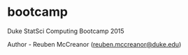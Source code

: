 # bootcamp

Duke StatSci Computing Bootcamp 2015

Author - Reuben McCreanor (reuben.mccreanor@duke.edu)
